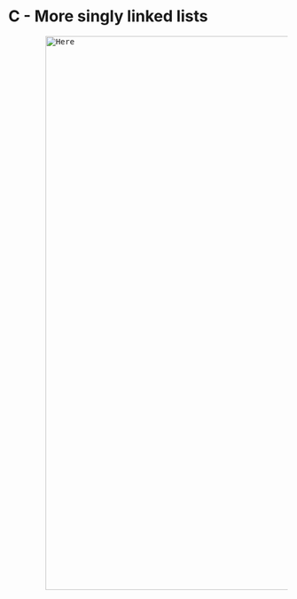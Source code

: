 <!DOCTYPE html>
<html>
	<body>
		<h1> <strong>C - More singly linked lists </strong></h1>
		<pre>
		<img style = "width: 500px; height: 1000px;" src = "https://www.w3resource.com/w3r_images/linked-list-single-in-c.png" alt = "Here">
		</pre>
	</body>	
</html>
